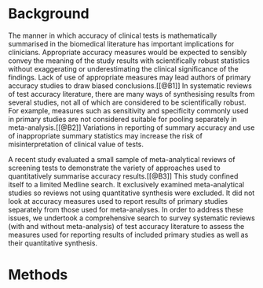 Background
==========

The manner in which accuracy of clinical tests is mathematically summarised in the biomedical literature has important implications for clinicians. Appropriate accuracy measures would be expected to sensibly convey the meaning of the study results with scientifically robust statistics without exaggerating or underestimating the clinical significance of the findings. Lack of use of appropriate measures may lead authors of primary accuracy studies to draw biased conclusions.\[[@B1]\] In systematic reviews of test accuracy literature, there are many ways of synthesising results from several studies, not all of which are considered to be scientifically robust. For example, measures such as sensitivity and specificity commonly used in primary studies are not considered suitable for pooling separately in meta-analysis.\[[@B2]\] Variations in reporting of summary accuracy and use of inappropriate summary statistics may increase the risk of misinterpretation of clinical value of tests.

A recent study evaluated a small sample of meta-analytical reviews of screening tests to demonstrate the variety of approaches used to quantitatively summarise accuracy results.\[[@B3]\] This study confined itself to a limited Medline search. It exclusively examined meta-analytical studies so reviews not using quantitative synthesis were excluded. It did not look at accuracy measures used to report results of primary studies separately from those used for meta-analyses. In order to address these issues, we undertook a comprehensive search to survey systematic reviews (with and without meta-analysis) of test accuracy literature to assess the measures used for reporting results of included primary studies as well as their quantitative synthesis.

Methods
=======

